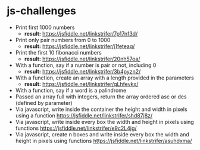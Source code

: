 # js-challenges

- Print first 1000 numbers
  - **result:** https://jsfiddle.net/linkstrifer/7p17nf3d/
- Print only pair numbers from 0 to 1000
  - **result:** https://jsfiddle.net/linkstrifer/j1feteaq/
- Print the first 10 fibonacci numbers
  - **result:** https://jsfiddle.net/linkstrifer/20nh57oa/
- With a function, say if a number is pair or not, including 0
  - **result:** https://jsfiddle.net/linkstrifer/3b4pyzn2/
- With a function, create an array with a length provided in the parameters
  - **result:** https://jsfiddle.net/linkstrifer/qLhfevkx/
- With a function, say if a word is a palindrome
- Passed an array full with integers, return the array ordered asc or des (defined by parameter)
- Via javascript, write inside the container the height and width in pixels using a function https://jsfiddle.net/linkstrifer/shd87j8z/
- Via javascript, write inside every box the width and height in pixels using functions https://jsfiddle.net/linkstrifer/e9c2L4jg/
- Via javascript, create n boxes and write inside every box the width and height in pixels using functions https://jsfiddle.net/linkstrifer/asuhdxma/
